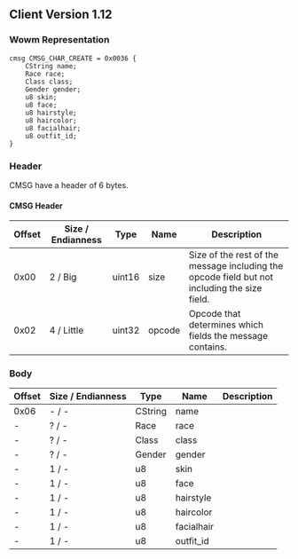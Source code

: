 ## Client Version 1.12

### Wowm Representation
```rust,ignore
cmsg CMSG_CHAR_CREATE = 0x0036 {
    CString name;    
    Race race;    
    Class class;    
    Gender gender;    
    u8 skin;    
    u8 face;    
    u8 hairstyle;    
    u8 haircolor;    
    u8 facialhair;    
    u8 outfit_id;    
}

```
### Header
CMSG have a header of 6 bytes.

#### CMSG Header
| Offset | Size / Endianness | Type   | Name   | Description |
| ------ | ----------------- | ------ | ------ | ----------- |
| 0x00   | 2 / Big           | uint16 | size   | Size of the rest of the message including the opcode field but not including the size field.|
| 0x02   | 4 / Little        | uint32 | opcode | Opcode that determines which fields the message contains.|
### Body
| Offset | Size / Endianness | Type | Name | Description |
| ------ | ----------------- | ---- | ---- | ----------- |
| 0x06 | - / - | CString | name |  |
| - | ? / - | Race | race |  |
| - | ? / - | Class | class |  |
| - | ? / - | Gender | gender |  |
| - | 1 / - | u8 | skin |  |
| - | 1 / - | u8 | face |  |
| - | 1 / - | u8 | hairstyle |  |
| - | 1 / - | u8 | haircolor |  |
| - | 1 / - | u8 | facialhair |  |
| - | 1 / - | u8 | outfit_id |  |
